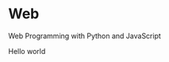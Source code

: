 # Web
Web Programming with Python and JavaScript
<!DOCTYPE html>
<html lang="en">
<head>
<title>Web</title>
</head>
<body>
Hello world
</body>
</html>
